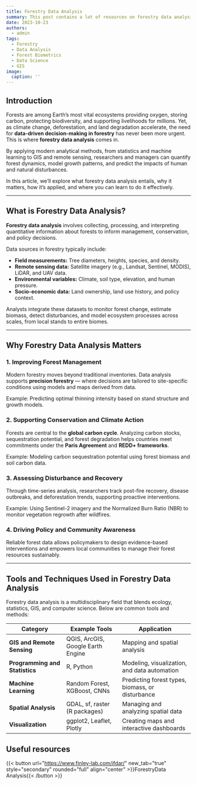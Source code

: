 ```yaml
---
title: Forestry Data Analysis
summary: This post contains a lot of resources on forestry data analysis.
date: 2023-10-23
authors:
  - admin
tags:
  - Forestry
  - Data Analysis
  - Forest Biometrics
  - Data Science
  - GIS
image:
  caption: ''
---
```


## Introduction

Forests are among Earth’s most vital ecosystems providing oxygen, storing carbon, protecting biodiversity, and supporting livelihoods for millions. Yet, as climate change, deforestation, and land degradation accelerate, the need for **data-driven decision-making in forestry** has never been more urgent. This is where **forestry data analysis** comes in.

By applying modern analytical methods, from statistics and machine learning to GIS and remote sensing, researchers and managers can quantify forest dynamics, model growth patterns, and predict the impacts of human and natural disturbances.

In this article, we’ll explore what forestry data analysis entails, why it matters, how it’s applied, and where you can learn to do it effectively.

---

## What is Forestry Data Analysis?

**Forestry data analysis** involves collecting, processing, and interpreting quantitative information about forests to inform management, conservation, and policy decisions.

Data sources in forestry typically include:

- **Field measurements:** Tree diameters, heights, species, and density.
- **Remote sensing data:** Satellite imagery (e.g., Landsat, Sentinel, MODIS), LiDAR, and UAV data.
- **Environmental variables:** Climate, soil type, elevation, and human pressure.
- **Socio-economic data:** Land ownership, land use history, and policy context.

Analysts integrate these datasets to monitor forest change, estimate biomass, detect disturbances, and model ecosystem processes across scales, from local stands to entire biomes.

---

## Why Forestry Data Analysis Matters

### 1. **Improving Forest Management**

Modern forestry moves beyond traditional inventories. Data analysis supports **precision forestry** — where decisions are tailored to site-specific conditions using models and maps derived from data.

Example: Predicting optimal thinning intensity based on stand structure and growth models.

### 2. **Supporting Conservation and Climate Action**

Forests are central to the **global carbon cycle**. Analyzing carbon stocks, sequestration potential, and forest degradation helps countries meet commitments under the **Paris Agreement** and **REDD+ frameworks**.

Example: Modeling carbon sequestration potential using forest biomass and soil carbon data.

### 3. **Assessing Disturbance and Recovery**

Through time-series analysis, researchers track post-fire recovery, disease outbreaks, and deforestation trends, supporting proactive interventions.

Example: Using Sentinel-2 imagery and the Normalized Burn Ratio (NBR) to monitor vegetation regrowth after wildfires.

### 4. **Driving Policy and Community Awareness**

Reliable forest data allows policymakers to design evidence-based interventions and empowers local communities to manage their forest resources sustainably.

---

## Tools and Techniques Used in Forestry Data Analysis

Forestry data analysis is a multidisciplinary field that blends ecology, statistics, GIS, and computer science. Below are common tools and methods:

| Category | Example Tools | Application |
|-----------|----------------|--------------|
| **GIS and Remote Sensing** | QGIS, ArcGIS, Google Earth Engine | Mapping and spatial analysis |
| **Programming and Statistics** | R, Python | Modeling, visualization, and data automation |
| **Machine Learning** | Random Forest, XGBoost, CNNs | Predicting forest types, biomass, or disturbance |
| **Spatial Analysis** | GDAL, sf, raster (R packages) | Managing and analyzing spatial data |
| **Visualization** | ggplot2, Leaflet, Plotly | Creating maps and interactive dashboards |

## Useful resources
{{< button url="https://www.finley-lab.com/ifdar/" new_tab="true" style="secondary" rounded="full" align="center" >}}ForestryData Analysis{{< /button >}}

